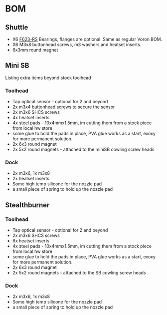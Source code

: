 # BOM

## Shuttle
 
 - X6 [F623-RS](https://google.com/search?q=F623-RS) Bearings, flanges are optional. Same as regular Voron BOM.
 - X6 M3x8 buttonhead screws, m3 washers and heatset inserts.
 - 6x3mm round magnet

## Mini SB

Listing extra items beyond stock toolhead

### Toolhead

 - Tap optical sensor - optional for 2 and beyond
 - 2x m3x4 buttonhead screws to secure the sensor
 - 2x m3x6 SHCS screws
 - 4x heatset inserts
 - 4x steel pads - 10x4mmx1.5mm, im cutting them from a stock piece from local hw store
 - some glue to hold the pads in place, PVA glue works as a start, exoxy for more permanent solution.
 - 2x 6x3 round magnet
 - 2x 5x2 round magnets - attached to the miniSB cowling screw heads
 
### Dock

 - 2x m3x6, 1x m3x8
 - 2x heatset inserts
 - Some high temp silicone for the nozzle pad
 - a small piece of spring to hold up the nozzle pad

## Stealthburner

### Toolhead

 - Tap optical sensor - optional for 2 and beyond
 - 2x m3x6 SHCS screws
 - 6x heatset inserts
 - 4x steel pads - 10x4mmx1.5mm, im cutting them from a stock piece from local hw store
 - some glue to hold the pads in place, PVA glue works as a start, exoxy for more permanent solution.
 - 2x 6x3 round magnet
 - 2x 5x2 round magnets - attached to the SB cowling screw heads
 
### Dock

 - 2x m3x6, 1x m3x8
 - Some high temp silicone for the nozzle pad
 - a small piece of spring to hold up the nozzle pad
